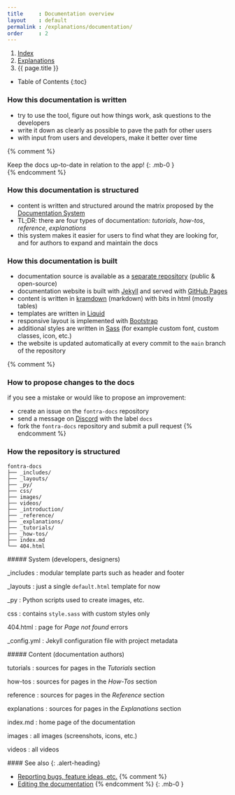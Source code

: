 ```yaml
---
title     : Documentation overview
layout    : default
permalink : /explanations/documentation/
order     : 2
---
```


<nav aria-label="breadcrumb">
  <ol class="breadcrumb small">
    <li class="breadcrumb-item"><a href="{{ site.url }}">Index</a></li>
    <li class="breadcrumb-item"><a href="../../explanations">Explanations</a></li>
    <li class="breadcrumb-item active" aria-current="page">{{ page.title }}</li>
  </ol>
</nav>

* Table of Contents
{:toc}

### How this documentation is written

- try to use the tool, figure out how things work, ask questions to the developers
- write it down as clearly as possible to pave the path for other users
- with input from users and developers, make it better over time

{% comment %}
<div class="alert alert-warning" role="alert" markdown='1'>
<i class="bi bi-exclamation-circle me-1"></i> Keep the docs up-to-date in relation to the app!
{: .mb-0 }
</div>
{% endcomment %}

### How this documentation is structured

- content is written and structured around the matrix proposed by the [Documentation System]
- TL;DR: there are four types of documentation: *tutorials*, *how-tos*, *reference*, *explanations*
- this system makes it easier for users to find what they are looking for, and for authors to expand and maintain the docs

[Documentation System]: http://documentation.divio.com/

### How this documentation is built

- documentation source is available as a [separate repository][fontra-docs] (public & open-source)
- documentation website is built with [Jekyll] and served with [GitHub Pages]
- content is written in [kramdown] \(markdown) with bits in html (mostly tables)
- templates are written in [Liquid]
- responsive layout is implemented with [Bootstrap]
- additional styles are written in [Sass] (for example custom font, custom classes, icon, etc.)
- the website is updated automatically at every commit to the `main` branch of the repository

[fontra-docs]: http://github.com/googlefonts/fontra-docs
[Jekyll]: http://jekyllrb.com/
[GitHub Pages]: http://pages.github.com/
[kramdown]: http://kramdown.gettalong.org/index.html
[Liquid]: http://shopify.github.io/liquid/
[Bootstrap]: http://getbootstrap.com/
[Sass]: http://sass-lang.com/

{% comment %}
### How to propose changes to the docs

if you see a mistake or would like to propose an improvement:

- create an issue on the `fontra-docs` repository
- send a message on [Discord](https://discord.gg/SeZWugEYzd) with the label `docs`
- fork the `fontra-docs` repository and submit a pull request
{% endcomment %}

### How the repository is structured

```
fontra-docs
├── _includes/
├── _layouts/
├── _py/
├── css/
├── images/
├── videos/
├── _introduction/
├── _reference/
├── _explanations/
├── _tutorials/
├── _how-tos/
├── index.md
└── 404.html
```

<div class='row'>
<div class='col-md' markdown='1'>
##### System (developers, designers)

\_includes
: modular template parts such as header and footer

\_layouts
: just a single `default.html` template for now

\_py
: Python scripts used to create images, etc.

css
: contains `style.sass` with custom styles only

404.html
: page for *Page not found* errors

\_config.yml
: Jekyll configuration file with project metadata
</div>
<div class='col-md' markdown='1'>
##### Content (documentation authors)

tutorials
: sources for pages in the *Tutorials* section

how-tos
: sources for pages in the *How-Tos* section

reference
: sources for pages in the *Reference* section

explanations
: sources for pages in the *Explanations* section

index.md
: home page of the documentation

images
: all images (screenshots, icons, etc.)

videos
: all videos
</div>
</div>


<div class="alert alert-primary mt-3" role="alert" markdown='1'>
#### See also
{: .alert-heading}

- [Reporting bugs, feature ideas, etc.](reporting)
{% comment %}
- [Editing the documentation](#)
{% endcomment %}
{: .mb-0 }
</div>